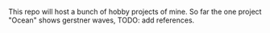 This repo will host a bunch of hobby projects of mine. So far the one project "Ocean" shows gerstner waves, TODO: add references.